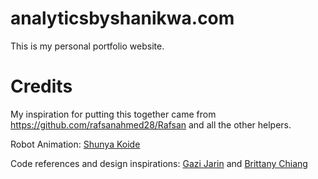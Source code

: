 # analyticsbyshanikwa.com
This is my personal portfolio website.

# Credits

My inspiration for putting this together came from https://github.com/rafsanahmed28/Rafsan and all the other helpers. 

Robot Animation: [Shunya Koide](https://codepen.io/shunyadezain)

Code references and design inspirations: [Gazi Jarin](https://github.com/gazijarin/Gazi) and [Brittany Chiang](https://github.com/bchiang7/v4)
